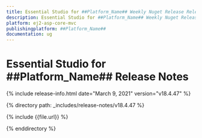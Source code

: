 ```yaml
---
title: Essential Studio for ##Platform_Name## Weekly Nuget Release Release Notes  
description: Essential Studio for ##Platform_Name## Weekly Nuget Release Release Notes  
platform: ej2-asp-core-mvc
publishingplatform: ##Platform_Name##
documentation: ug
---
```


# Essential Studio for  ##Platform_Name##  Release Notes  

{% include release-info.html date="March 9, 2021"   version="v18.4.47"  %} 

{% directory path: _includes/release-notes/v18.4.47 %}

{% include {{file.url}} %}

{% enddirectory %}
